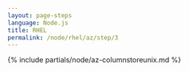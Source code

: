 ```yaml
---
layout: page-steps
language: Node.js
title: RHEL
permalink: /node/rhel/az/step/3
---
```


{% include partials/node/az-columnstoreunix.md %}
